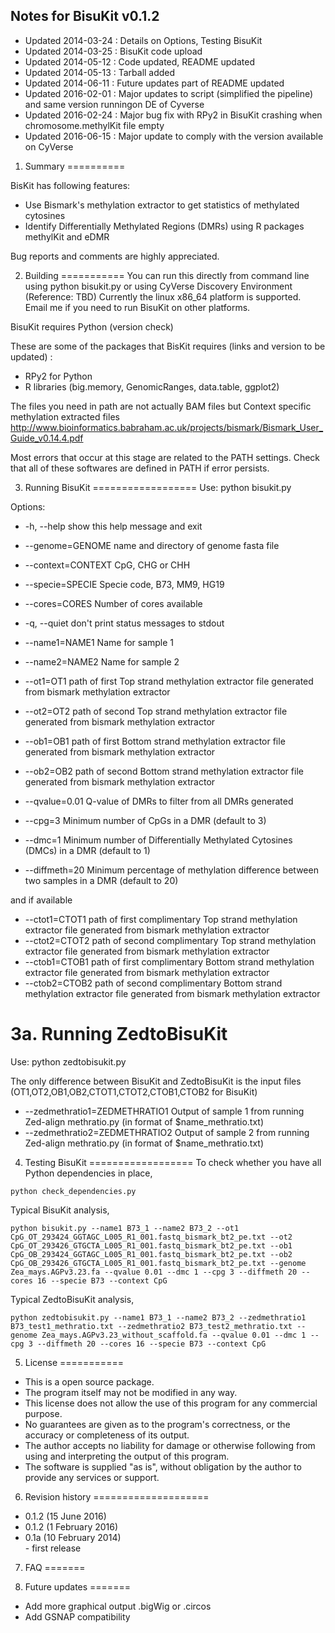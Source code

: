 Notes for BisuKit v0.1.2
-----------------------------------------------------------

- Updated 2014-03-24 : Details on Options, Testing BisuKit
- Updated 2014-03-25 : BisuKit code upload
- Updated 2014-05-12 : Code updated, README updated
- Updated 2014-05-13 : Tarball added
- Updated 2014-06-11 : Future updates part of README updated
- Updated 2016-02-01 : Major updates to script (simplified the pipeline) and same version runningon DE of Cyverse
- Updated 2016-02-24 : Major bug fix with RPy2 in BisuKit crashing when chromosome.methylKit file empty
- Updated 2016-06-15 : Major update to comply with the version available on CyVerse

1. Summary 
==========

BisKit has following features:

- Use Bismark's methylation extractor to get statistics of methylated cytosines
- Identify Differentially Methylated Regions (DMRs) using R packages methylKit and eDMR

Bug reports and comments are highly appreciated.

2. Building 
===========
You can run this directly from command line using python bisukit.py or using CyVerse Discovery Environment (Reference: TBD)
Currently the linux x86_64 platform is supported.  
Email me if you need to run BisuKit on other platforms.

BisuKit requires Python (version check)

These are some of the packages that BisKit requires (links and version to be updated) :
- RPy2 for Python
- R libraries (big.memory, GenomicRanges, data.table, ggplot2)

The files you need in path are not actually BAM files but Context specific methylation extracted files
http://www.bioinformatics.babraham.ac.uk/projects/bismark/Bismark_User_Guide_v0.14.4.pdf 

Most errors that occur at this stage are related to the PATH settings.
Check that all of these softwares are defined in PATH if error persists.

3. Running BisuKit
==================
Use: python bisukit.py 

Options:
- -h, --help            show this help message and exit

- --genome=GENOME     name and directory of genome fasta file
- --context=CONTEXT   CpG, CHG or CHH
- --specie=SPECIE     Specie code, B73, MM9, HG19
- --cores=CORES       Number of cores available
- -q, --quiet         don't print status messages to stdout

- --name1=NAME1 Name for sample 1
- --name2=NAME2 Name for sample 2

- --ot1=OT1     path of first Top strand methylation extractor file generated from bismark methylation extractor
- --ot2=OT2     path of second Top strand methylation extractor file generated from bismark methylation extractor
- --ob1=OB1     path of first Bottom strand methylation extractor file generated from bismark methylation extractor
- --ob2=OB2     path of second Bottom strand methylation extractor file generated from bismark methylation extractor

- --qvalue=0.01 Q-value of DMRs to filter from all DMRs generated
- --cpg=3       Minimum number of CpGs in a DMR (default to 3)
- --dmc=1       Minimum number of Differentially Methylated Cytosines (DMCs) in a DMR (default to 1)
- --diffmeth=20 Minimum percentage of methylation difference between two samples in a DMR (default to 20)

and if available
- --ctot1=CTOT1     path of first complimentary Top strand methylation extractor file generated from bismark methylation extractor
- --ctot2=CTOT2     path of second complimentary Top strand methylation extractor file generated from bismark methylation extractor
- --ctob1=CTOB1     path of first complimentary Bottom strand methylation extractor file generated from bismark methylation extractor
- --ctob2=CTOB2     path of second complimentary Bottom strand methylation extractor file generated from bismark methylation extractor

3a. Running ZedtoBisuKit
==================
Use: python zedtobisukit.py 

The only difference between BisuKit and ZedtoBisuKit is the input files (OT1,OT2,OB1,OB2,CTOT1,CTOT2,CTOB1,CTOB2 for BisuKit)

- --zedmethratio1=ZEDMETHRATIO1 Output of sample 1 from running Zed-align methratio.py (in format of $name_methratio.txt)
- --zedmethratio2=ZEDMETHRATIO2 Output of sample 2 from running Zed-align methratio.py (in format of $name_methratio.txt)

4. Testing BisuKit
==================
To check whether you have all Python dependencies in place,
```
python check_dependencies.py
```

Typical BisuKit analysis,
```
python bisukit.py --name1 B73_1 --name2 B73_2 --ot1 CpG_OT_293424_GGTAGC_L005_R1_001.fastq_bismark_bt2_pe.txt --ot2 CpG_OT_293426_GTGCTA_L005_R1_001.fastq_bismark_bt2_pe.txt --ob1 CpG_OB_293424_GGTAGC_L005_R1_001.fastq_bismark_bt2_pe.txt --ob2 CpG_OB_293426_GTGCTA_L005_R1_001.fastq_bismark_bt2_pe.txt --genome Zea_mays.AGPv3.23.fa --qvalue 0.01 --dmc 1 --cpg 3 --diffmeth 20 --cores 16 --specie B73 --context CpG 
```

Typical ZedtoBisuKit analysis,
```
python zedtobisukit.py --name1 B73_1 --name2 B73_2 --zedmethratio1 B73_test1_methratio.txt --zedmethratio2 B73_test2_methratio.txt --genome Zea_mays.AGPv3.23_without_scaffold.fa --qvalue 0.01 --dmc 1 --cpg 3 --diffmeth 20 --cores 16 --specie B73 --context CpG
```

5. License
===========

- This is a open source package.
- The program itself may not be modified in any way.
- This license does not allow the use of this program for any commercial purpose. 
- No guarantees are given as to the program's correctness, or the accuracy or completeness of its output.  
- The author accepts no liability for damage or otherwise following from using and interpreting the output of this program.
- The software is supplied "as is", without obligation by the author to provide any services or support.

6. Revision history
====================

- 0.1.2 (15 June 2016)
- 0.1.2 (1 February 2016)
- 0.1a (10 February 2014)  
        - first release

7. FAQ
=======


8. Future updates
=======
- Add more graphical output .bigWig or .circos
- Add GSNAP compatibility
